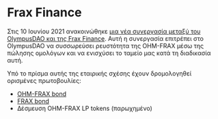 # Frax Finance

Στις 10 Ιουνίου 2021 ανακοινώθηκε [μια νέα συνεργασία μεταξύ του OlympusDAO και της Frax Finance](https://olympusdao.medium.com/ohm-x-frax-a-new-breed-of-partnership-95cd1cc01770). Αυτή η συνεργασία επιτρέπει στο OlympusDAO να συσσωρεύσει ρευστότητα της OHM-FRAX μέσω της πώλησης ομολόγων και να ενισχύσει το ταμείο μας κατά τη διαδικασία αυτή.

Υπό το πρίσμα αυτής της εταιρικής σχέσης έχουν δρομολογηθεί ορισμένες πρωτοβουλίες:

* ​[OHM-FRAX bond](broken-reference/)
* [FRAX bond](broken-reference/)​
* Δέσμευση OHM-FRAX LP tokens (παρωχημένο)
